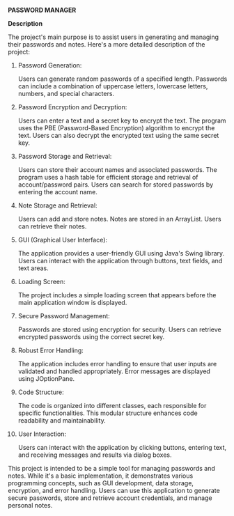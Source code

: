 **PASSWORD MANAGER**

**Description**

The project's main purpose is to assist users in generating and managing their passwords and notes. Here's a more detailed description of the project:

1. Password Generation:

    Users can generate random passwords of a specified length.
    Passwords can include a combination of uppercase letters, lowercase letters, numbers, and special characters.

2. Password Encryption and Decryption:

    Users can enter a text and a secret key to encrypt the text.
    The program uses the PBE (Password-Based Encryption) algorithm to encrypt the text.
    Users can also decrypt the encrypted text using the same secret key.

3. Password Storage and Retrieval:

    Users can store their account names and associated passwords.
    The program uses a hash table for efficient storage and retrieval of account/password pairs.
    Users can search for stored passwords by entering the account name.

4. Note Storage and Retrieval:

    Users can add and store notes.
    Notes are stored in an ArrayList.
    Users can retrieve their notes.

5. GUI (Graphical User Interface):

    The application provides a user-friendly GUI using Java's Swing library.
    Users can interact with the application through buttons, text fields, and text areas.

6. Loading Screen:

    The project includes a simple loading screen that appears before the main application window is displayed.

7. Secure Password Management:

    Passwords are stored using encryption for security.
    Users can retrieve encrypted passwords using the correct secret key.

8. Robust Error Handling:

    The application includes error handling to ensure that user inputs are validated and handled appropriately.
    Error messages are displayed using JOptionPane.

9. Code Structure:

    The code is organized into different classes, each responsible for specific functionalities.
    This modular structure enhances code readability and maintainability.

10. User Interaction:

    Users can interact with the application by clicking buttons, entering text, and receiving messages and results via dialog boxes.

This project is intended to be a simple tool for managing passwords and notes. While it's a basic implementation, it demonstrates various programming concepts, such as GUI development, data storage, encryption, and error handling. 
Users can use this application to generate secure passwords, store and retrieve account credentials, and manage personal notes.
